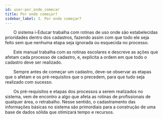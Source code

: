 ```yaml
---
id: user-por_onde_comecar
title: Por onde começar?
sidebar_label: 3. Por onde começar?
---
```


&nbsp;&nbsp;&nbsp;&nbsp;&nbsp;&nbsp;&nbsp;O sistema i-Educar trabalha com rotinas de uso onde são estabelecidas prioridades dentro dos  cadastros, fazendo assim com que todo ele seja feito sem que nenhuma etapa seja ignorada ou esquecida no processo.

&nbsp;&nbsp;&nbsp;&nbsp;&nbsp;&nbsp;&nbsp;Este manual trabalha com as rotinas escolares e descreve as ações que afetam cada processo de cadastro, e, explicita a ordem em que todo o cadastro deve ser realizado.

&nbsp;&nbsp;&nbsp;&nbsp;&nbsp;&nbsp;&nbsp;Sempre antes de começar um cadastro, deve-se observar as etapas que o afetam e os pré-requisitos que o precedem, para que tudo seja realizado com sucesso.

&nbsp;&nbsp;&nbsp;&nbsp;&nbsp;&nbsp;&nbsp;Os pré-requisitos e etapas dos processos a serem realizados no sistema, vem de encontro a algo que afeta as rotinas de profissionais de qualquer área, o retrabalho. Nesse sentido, o cadastramento das informações básicas no sistema são primordiais para a construção de uma base de dados sólida que otimizará tempo e recursos. 